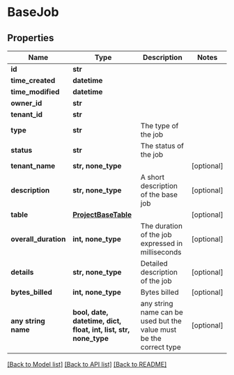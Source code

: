 # BaseJob


## Properties
Name | Type | Description | Notes
------------ | ------------- | ------------- | -------------
**id** | **str** |  | 
**time_created** | **datetime** |  | 
**time_modified** | **datetime** |  | 
**owner_id** | **str** |  | 
**tenant_id** | **str** |  | 
**type** | **str** | The type of the job | 
**status** | **str** | The status of the job | 
**tenant_name** | **str, none_type** |  | [optional] 
**description** | **str, none_type** | A short description of the base job | [optional] 
**table** | [**ProjectBaseTable**](ProjectBaseTable.md) |  | [optional] 
**overall_duration** | **int, none_type** | The duration of the job expressed in milliseconds | [optional] 
**details** | **str, none_type** | Detailed description of the job | [optional] 
**bytes_billed** | **int, none_type** | Bytes billed | [optional] 
**any string name** | **bool, date, datetime, dict, float, int, list, str, none_type** | any string name can be used but the value must be the correct type | [optional]

[[Back to Model list]](../README.md#documentation-for-models) [[Back to API list]](../README.md#documentation-for-api-endpoints) [[Back to README]](../README.md)


